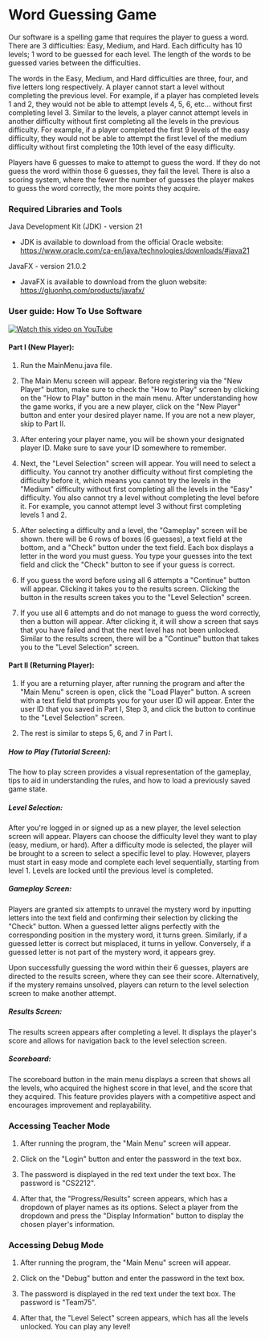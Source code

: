 # Word Guessing Game
Our software is a spelling game that requires the player to guess a word. There are 3 difficulties: Easy, Medium, and Hard. Each difficulty has 10 levels; 1 word to be guessed for each level. The length of the words to be guessed varies between the difficulties.

The words in the Easy, Medium, and Hard difficulties are three, four, and five letters long respectively. A player cannot start a level without completing the previous level. For example, if a player has completed levels 1 and 2, they would not be able to attempt levels 4, 5, 6, etc... without first completing level 3. Similar to the levels, a player cannot attempt levels in another difficulty without first completing all the levels in the previous difficulty. For example, if a player completed the first 9 levels of the easy difficulty, they would not be able to attempt the first level of the medium difficulty without first completing the 10th level of the easy difficulty.

Players have 6 guesses to make to attempt to guess the word. If they do not guess the word within those 6 guesses, they fail the level. There is also a scoring system, where the fewer the number of guesses the player makes to guess the word correctly, the more points they acquire.

### Required Libraries and Tools
Java Development Kit (JDK) - version 21
- JDK is available to download from the official Oracle website:
https://www.oracle.com/ca-en/java/technologies/downloads/#java21

JavaFX - version 21.0.2
- JavaFX is available to download from the gluon website:
https://gluonhq.com/products/javafx/

### User guide: How To Use Software

[![Watch this video on YouTube](https://img.youtube.com/vi/jzlZ_cSAogE/hqdefault.jpg)](https://youtu.be/jzlZ_cSAogE)

#### Part I (New Player):
1. Run the MainMenu.java file.

2. The Main Menu screen will appear. Before registering via the "New Player" button, make sure to check the "How to Play" screen by clicking on the "How to Play" button in the main menu. After understanding how the game works, if you are a new player, click on the "New Player" button and enter your desired player name. If you are not a new player, skip to Part II.

3. After entering your player name, you will be shown your designated player ID. Make sure to save your ID somewhere to remember.

4. Next, the "Level Selection" screen will appear. You will need to select a difficulty. You cannot try another difficulty without first completing the difficulty before it, which means you cannot try the levels in the "Medium" difficulty without first completing all the levels in the "Easy" difficulty. You also cannot try a level without completing the level before it. For example, you cannot attempt level 3 without first completing levels 1 and 2.

5. After selecting a difficulty and a level, the "Gameplay" screen will be shown. there will be 6 rows of boxes (6 guesses), a text field at the bottom, and a "Check" button under the text field. Each box displays a letter in the word you must guess. You type your guesses into the text field and click the "Check" button to see if your guess is correct.

6. If you guess the word before using all 6 attempts a "Continue" button will appear. Clicking it takes you to the results screen. Clicking the button in the results screen takes you to the "Level Selection" screen.

7. If you use all 6 attempts and do not manage to guess the word correctly, then a button will appear. After clicking it, it will show a screen that says that you have failed and that the next level has not been unlocked. Similar to the results screen, there will be a "Continue" button that takes you to the "Level Selection" screen.

#### Part II (Returning Player):
1. If you are a returning player, after running the program and after the "Main Menu" screen is open, click the "Load Player" button. A screen with a text field that prompts you for your user ID will appear. Enter the user ID that you saved in Part I, Step 3, and click the button to continue to the "Level Selection" screen.

2. The rest is similar to steps 5, 6, and 7 in Part I.

##### How to Play (Tutorial Screen):
The how to play screen provides a visual representation of the gameplay, tips to aid in understanding the rules, and how to load a previously saved game state.

##### Level Selection:
After you're logged in or signed up as a new player, the level selection screen will appear. Players can choose the difficulty level they want to play (easy, medium, or hard). After a difficulty mode is selected, the player will be brought to a screen to select a specific level to play. However, players must start in easy mode and complete each level sequentially, starting from level 1. Levels are locked until the previous level is completed.

##### Gameplay Screen:
Players are granted six attempts to unravel the mystery word by inputting letters into the text field and confirming their selection by clicking the "Check" button. When a guessed letter aligns perfectly with the corresponding position in the mystery word, it turns green. Similarly, if a guessed letter is correct but misplaced, it turns in yellow. Conversely, if a guessed letter is not part of the mystery word, it appears grey.

Upon successfully guessing the word within their 6 guesses, players are directed to the results screen, where they can see their score. Alternatively, if the mystery remains unsolved, players can return to the level selection screen to make another attempt.

##### Results Screen:
The results screen appears after completing a level. It displays the player's score and allows for navigation back to the level selection screen. 

##### Scoreboard:
The scoreboard button in the main menu displays a screen that shows all the levels, who acquired the highest score in that level, and the score that they acquired. This feature provides players with a competitive aspect and encourages improvement and replayability.

### Accessing Teacher Mode
1. After running the program, the "Main Menu" screen will appear.

2. Click on the "Login" button and enter the password in the text box.

3. The password is displayed in the red text under the text box. The password is "CS2212".

4. After that, the "Progress/Results" screen appears, which has a dropdown of player names as its options. Select a player from the dropdown and press the "Display Information" button to display the chosen player's information.

### Accessing Debug Mode
1. After running the program, the "Main Menu" screen will appear.

2. Click on the "Debug" button and enter the password in the text box.

3. The password is displayed in the red text under the text box. The password is "Team75".

4. After that, the "Level Select" screen appears, which has all the levels unlocked. You can play any level!
